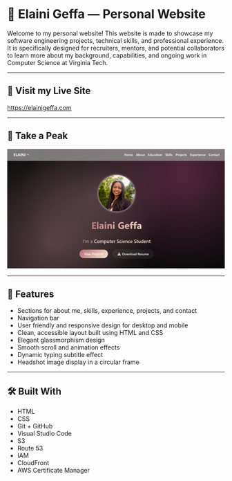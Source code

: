 # 💼 Elaini Geffa — Personal Website

Welcome to my personal website! This website is made to showcase my software engineering projects, technical skills, and professional experience. It is specifically designed for recruiters, mentors, and potential collaborators to learn more about my background, capabilities, and ongoing work in Computer Science at Virginia Tech.

---

## 🔗 Visit my Live Site

https://elainigeffa.com

---

## 🫣 Take a Peak

![Screenshot of website home page](screenshot.png)

---

## 📌 Features

- Sections for about me, skills, experience, projects, and contact
- Navigation bar
- User friendly and responsive design for desktop and mobile
- Clean, accessible layout built using HTML and CSS
- Elegant glassmorphism design
- Smooth scroll and animation effects
- Dynamic typing subtitle effect
- Headshot image display in a circular frame

---

## 🛠 Built With

- HTML
- CSS
- Git + GitHub
- Visual Studio Code
- S3
- Route 53
- IAM
- CloudFront
- AWS Certificate Manager
